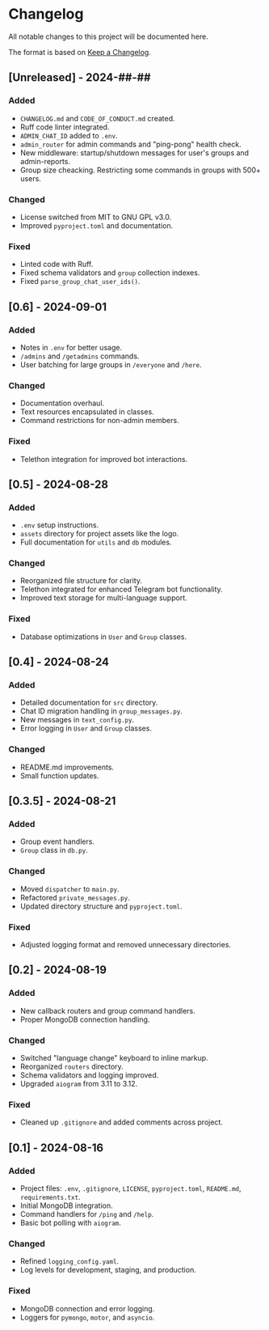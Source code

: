 # Changelog
All notable changes to this project will be documented here.

The format is based on [Keep a Changelog](https://keepachangelog.com/en/1.0.0/).

## [Unreleased] - 2024-##-##
### Added
- `CHANGELOG.md` and `CODE_OF_CONDUCT.md` created.
- Ruff code linter integrated.
- `ADMIN_CHAT_ID` added to `.env`.
- `admin_router` for admin commands and "ping-pong" health check.
- New middleware: startup/shutdown messages for user's groups and admin-reports.
- Group size cheacking. Restricting some commands in groups with 500+ users.
### Changed
- License switched from MIT to GNU GPL v3.0.
- Improved `pyproject.toml` and documentation.
### Fixed
- Linted code with Ruff.
- Fixed schema validators and `group` collection indexes.
- Fixed `parse_group_chat_user_ids()`.

## [0.6] - 2024-09-01
### Added
- Notes in `.env` for better usage.
- `/admins` and `/getadmins` commands.
- User batching for large groups in `/everyone` and `/here`.
### Changed
- Documentation overhaul.
- Text resources encapsulated in classes.
- Command restrictions for non-admin members.
### Fixed
- Telethon integration for improved bot interactions.

## [0.5] - 2024-08-28
### Added
- `.env` setup instructions.
- `assets` directory for project assets like the logo.
- Full documentation for `utils` and `db` modules.
### Changed
- Reorganized file structure for clarity.
- Telethon integrated for enhanced Telegram bot functionality.
- Improved text storage for multi-language support.
### Fixed
- Database optimizations in `User` and `Group` classes.

## [0.4] - 2024-08-24
### Added
- Detailed documentation for `src` directory.
- Chat ID migration handling in `group_messages.py`.
- New messages in `text_config.py`.
- Error logging in `User` and `Group` classes.
### Changed
- README.md improvements.
- Small function updates.

## [0.3.5] - 2024-08-21
### Added
- Group event handlers.
- `Group` class in `db.py`.
### Changed
- Moved `dispatcher` to `main.py`.
- Refactored `private_messages.py`.
- Updated directory structure and `pyproject.toml`.
### Fixed
- Adjusted logging format and removed unnecessary directories.

## [0.2] - 2024-08-19
### Added
- New callback routers and group command handlers.
- Proper MongoDB connection handling.
### Changed
- Switched "language change" keyboard to inline markup.
- Reorganized `routers` directory.
- Schema validators and logging improved.
- Upgraded `aiogram` from 3.11 to 3.12.
### Fixed
- Cleaned up `.gitignore` and added comments across project.

## [0.1] - 2024-08-16
### Added
- Project files: `.env`, `.gitignore`, `LICENSE`, `pyproject.toml`, `README.md`, `requirements.txt`.
- Initial MongoDB integration.
- Command handlers for `/ping` and `/help`.
- Basic bot polling with `aiogram`.
### Changed
- Refined `logging_config.yaml`.
- Log levels for development, staging, and production.
### Fixed
- MongoDB connection and error logging.
- Loggers for `pymongo`, `motor`, and `asyncio`.